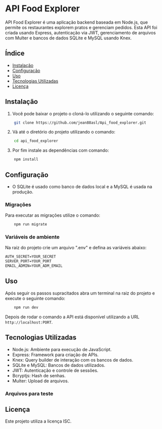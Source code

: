 # API Food Explorer

API Food Explorer é uma aplicação backend baseada em Node.js, que permite os restaurantes explorem pratos e gerenciam pedidos. Esta API foi criada usando Express, autenticação via JWT, gerenciamento de arquivos com Multer e bancos de dados SQLite e MySQL usando Knex.

## Índice

- [Instalação](#instalação)
- [Configuração](#configuração)
- [Uso](#uso)
- [Tecnologias Utilizadas](#tecnologias-utilizadas)
- [Licença](#licença)


## Instalação

1. Você pode baixar o projeto o cloná-lo utilizando o seguinte comando:

```bash
    git clone https://github.com/jean88asl/Api_food_explorer.git
```

2. Vá até o diretório do projeto utilizando o comando:

```bash
    cd api_food_explorer
```

3. Por fim instale as dependências com comando:

```bash
    npm install
```

## Configuração

- O SQLite é usado como banco de dados local e a MySQL é usada na produção.

### Migrações

Para executar as migrações utilize o comando:

```bash
    npm run migrate
```

### Variáveis de ambiente

Na raiz do projeto crie um arquivo ".env" e defina as variáveis abaixo:

 ```cl
AUTH_SECRET=YOUR_SECRET
SERVER_PORT=YOUR_PORT
EMAIL_ADMIN=YOUR_ADM_EMAIL
```

## Uso

Após seguir os passos supracitados abra um terminal na raiz do projeto e execute o seguinte comando:

```bash
    npm run dev
```

Depois de rodar o comando a API está disponível utilizando a URL `http://localhost:PORT`.

## Tecnologias Utilizadas

- Node.js: Ambiente para execução de JavaScript.
- Express: Framework para criação de APIs.
- Knex: Query builder de interação com os bancos de dados.
- SQLite e MySQL: Bancos de dados utilizados.
- JWT: Autenticação e controle de sessões.
- Bcryptjs: Hash de senhas.
- Multer: Upload de arquivos.

### Arquivos para teste

## Licença

Este projeto utiliza a licença ISC.